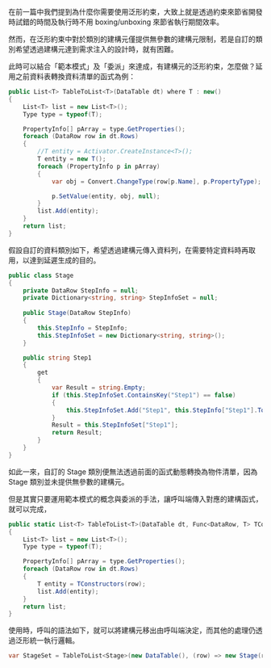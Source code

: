 在前一篇中我們提到為什麼你需要使用泛形約束，大致上就是透過約束來節省開發時試錯的時間及執行時不用 boxing/unboxing 來節省執行期間效率。

然而，在泛形約束中對於類別的建構元僅提供無參數的建構元限制，若是自訂的類別希望透過建構元達到需求注入的設計時，就有困難。

此時可以結合「範本模式」及「委派」來達成，有建構元的泛形約束，怎麼做？延用之前資料表轉換資料清單的函式為例：

```csharp
public List<T> TableToList<T>(DataTable dt) where T : new()
{
    List<T> list = new List<T>();
    Type type = typeof(T);

    PropertyInfo[] pArray = type.GetProperties();
    foreach (DataRow row in dt.Rows)
    {
        //T entity = Activator.CreateInstance<T>();
        T entity = new T();
        foreach (PropertyInfo p in pArray)
        {
            var obj = Convert.ChangeType(row[p.Name], p.PropertyType);

            p.SetValue(entity, obj, null);
        }
        list.Add(entity);
    }
    return list;
}
```

假設自訂的資料類別如下，希望透過建構元傳入資料列，在需要特定資料時再取用，以達到延遲生成的目的。
```csharp
public class Stage
{
    private DataRow StepInfo = null;
    private Dictionary<string, string> StepInfoSet = null;
 
    public Stage(DataRow StepInfo)
    {
        this.StepInfo = StepInfo;
        this.StepInfoSet = new Dictionary<string, string>();
    }

    public string Step1
    {
        get
        {
            var Result = string.Empty;
            if (this.StepInfoSet.ContainsKey("Step1") == false)
            {
                this.StepInfoSet.Add("Step1", this.StepInfo["Step1"].ToString());
            }
            Result = this.StepInfoSet["Step1"];
            return Result;
        }            
    }
}
```

如此一來，自訂的 Stage 類別便無法透過前面的函式動態轉換為物件清單，因為 Stage 類別並未提供無參數的建構元。

但是其實只要運用範本模式的概念與委派的手法，讓呼叫端傳入對應的建構函式，就可以完成，

```csharp
public static List<T> TableToList<T>(DataTable dt, Func<DataRow, T> TConstructors) 
{
    List<T> list = new List<T>();
    Type type = typeof(T);

    PropertyInfo[] pArray = type.GetProperties();
    foreach (DataRow row in dt.Rows)
    {
        T entity = TConstructors(row);               
        list.Add(entity);
    }
    return list;
}
```

使用時，呼叫的語法如下，就可以將建構元移出由呼叫端決定，而其他的處理仍透過泛形統一執行邏輯。

```csharp
var StageSet = TableToList<Stage>(new DataTable(), (row) => new Stage(row));
```
